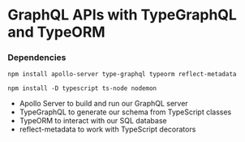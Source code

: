 # GraphQL APIs with TypeGraphQL and TypeORM

### Dependencies

```
npm install apollo-server type-graphql typeorm reflect-metadata

npm install -D typescript ts-node nodemon
```

- Apollo Server to build and run our GraphQL server
- TypeGraphQL to generate our schema from TypeScript classes
- TypeORM to interact with our SQL database
- reflect-metadata to work with TypeScript decorators
